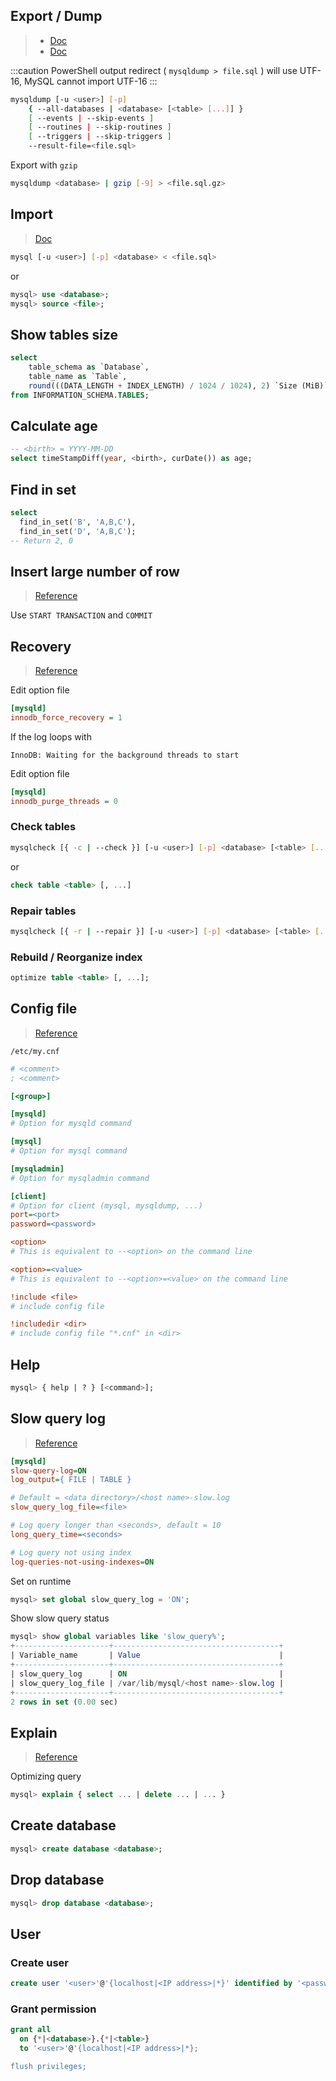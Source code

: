 ## Export / Dump

> - [Doc](https://dev.mysql.com/doc/refman/5.7/en/mysqldump.html)
> - [Doc](https://dev.mysql.com/doc/refman/8.0/en/mysqldump-stored-programs.html)

:::caution
PowerShell output redirect ( `mysqldump > file.sql` ) will use UTF-16, MySQL cannot import UTF-16
:::

```bash
mysqldump [-u <user>] [-p]
    { --all-databases | <database> [<table> [...]] }
    [ --events | --skip-events ]
    [ --routines | --skip-routines ]
    [ --triggers | --skip-triggers ]
    --result-file=<file.sql>
```

Export with `gzip`
```bash
mysqldump <database> | gzip [-9] > <file.sql.gz>
```

## Import

> [Doc](https://dev.mysql.com/doc/refman/5.7/en/mysqldump.html)

```bash
mysql [-u <user>] [-p] <database> < <file.sql>
```

or

```sql
mysql> use <database>;
mysql> source <file>;
```

## Show tables size

```sql
select 
    table_schema as `Database`, 
    table_name as `Table`, 
    round(((DATA_LENGTH + INDEX_LENGTH) / 1024 / 1024), 2) `Size (MiB)` 
from INFORMATION_SCHEMA.TABLES;
```

## Calculate age

```sql
-- <birth> = YYYY-MM-DD
select timeStampDiff(year, <birth>, curDate()) as age;
```

## Find in set

```sql
select 
  find_in_set('B', 'A,B,C'), 
  find_in_set('D', 'A,B,C'); 
-- Return 2, 0
```

## Insert large number of row

> [Reference](https://dev.mysql.com/doc/refman/5.6/en/optimizing-innodb-transaction-management.html)

Use `START TRANSACTION` and `COMMIT`

## Recovery

> [Reference](https://dev.mysql.com/doc/refman/5.5/en/forcing-innodb-recovery.html)

Edit option file

```ini
[mysqld]
innodb_force_recovery = 1
```

If the log loops with

```
InnoDB: Waiting for the background threads to start
```

Edit option file

```ini
[mysqld]
innodb_purge_threads = 0
```

### Check tables

```bash
mysqlcheck [{ -c | --check }] [-u <user>] [-p] <database> [<table> [...]]
```

or

```sql
check table <table> [, ...]
```

### Repair tables

```bash
mysqlcheck [{ -r | --repair }] [-u <user>] [-p] <database> [<table> [...]]
```

### Rebuild / Reorganize index

```sql
optimize table <table> [, ...];
```

## Config file

> [Reference](https://dev.mysql.com/doc/refman/8.0/en/option-files.html)

`/etc/my.cnf`

```ini
# <comment>
; <comment>

[<group>]

[mysqld]
# Option for mysqld command

[mysql]
# Option for mysql command

[mysqladmin]
# Option for mysqladmin command

[client]
# Option for client (mysql, mysqldump, ...)
port=<port>
password=<password>

<option>
# This is equivalent to --<option> on the command line

<option>=<value>
# This is equivalent to --<option>=<value> on the command line

!include <file>
# include config file

!includedir <dir>
# include config file "*.cnf" in <dir>
```

## Help

```sql
mysql> { help | ? } [<command>];
```

## Slow query log

> [Reference](https://dev.mysql.com/doc/refman/5.7/en/server-system-variables.html#sysvar_slow_query_log)

```ini
[mysqld]
slow-query-log=ON
log_output={ FILE | TABLE }

# Default = <data directory>/<host name>-slow.log
slow_query_log_file=<file>

# Log query longer than <seconds>, default = 10
long_query_time=<seconds>

# Log query not using index
log-queries-not-using-indexes=ON
```

Set on runtime

```sql
mysql> set global slow_query_log = 'ON';
```

Show slow query status

```sql
mysql> show global variables like 'slow_query%';
+---------------------+-------------------------------------+
| Variable_name       | Value                               |
+---------------------+-------------------------------------+
| slow_query_log      | ON                                  |
| slow_query_log_file | /var/lib/mysql/<host name>-slow.log |
+---------------------+-------------------------------------+
2 rows in set (0.00 sec)
```

## Explain

> [Reference](https://www.sitepoint.com/mysql-performance-indexes-explain/)

Optimizing query

```sql
mysql> explain { select ... | delete ... | ... }
```

## Create database

```sql
mysql> create database <database>;
```

## Drop database

```sql
mysql> drop database <database>;
```

## User

### Create user

```sql
create user '<user>'@'{localhost|<IP address>|*}' identified by '<password>';
```

### Grant permission
```sql
grant all
  on {*|<database>}.{*|<table>}
  to '<user>'@'{localhost|<IP address>|*};

flush privileges;
```
